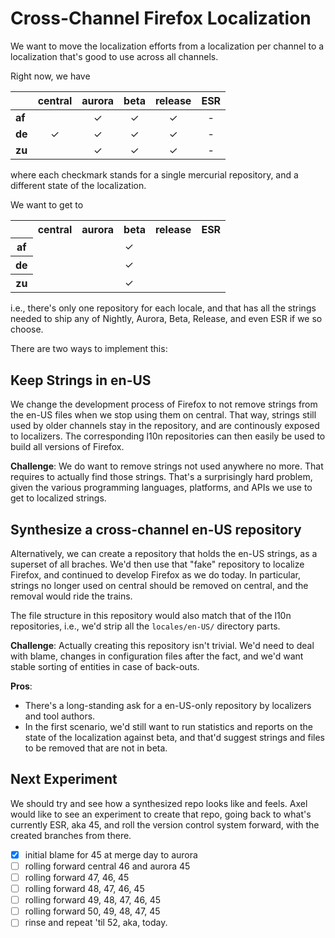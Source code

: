 Cross-Channel Firefox Localization
==================================

We want to move the localization efforts from a localization per channel to
a localization that's good to use across all channels.

Right now, we have

|  | central | aurora | beta | release | ESR |
| --- | :---: | :---: | :---: | :---: | :---: |
| **af** |   | ✓ | ✓ | ✓ | - |
| **de** | ✓ | ✓ | ✓ | ✓ | - |
| **zu** |   | ✓ | ✓ | ✓ | - |

where each checkmark stands for a single mercurial repository, and a different
state of the localization.

We want to get to

<table>
<tr>
<td></td>
<th>central</th>
<th>aurora</th>
<th>beta</th>
<th>release</th>
<th>ESR</th>
</tr>
<tr>
<th>af</th>
<td align="center" colspan="5">✓</td>
</tr>
<tr>
<th>de</th>
<td align="center" colspan="5">✓</td>
</tr>
<tr>
<th>zu</th>
<td align="center" colspan="5">✓</td>
</tr>
</table>

i.e., there's only one repository for each locale, and that has all the strings
needed to ship any of Nightly, Aurora, Beta, Release, and even ESR if we so
choose.

There are two ways to implement this:

Keep Strings in en-US
---------------------

We change the development process of Firefox to not remove strings from the
en-US files when we stop using them on central. That way, strings still used
by older channels stay in the repository, and are continously exposed to
localizers. The corresponding l10n repositories can then easily be used to
build all versions of Firefox.

**Challenge**: We do want to remove strings not used anywhere no more. That
requires to actually find those strings. That's a surprisingly hard problem,
given the various programming languages, platforms, and APIs we use to
get to localized strings.

Synthesize a cross-channel en-US repository
-------------------------------------------

Alternatively, we can create a repository that holds the en-US strings, as a 
superset of all braches. We'd then use that "fake" repository to localize
Firefox, and continued to develop Firefox as we do today. In particular, strings
no longer used on central should be removed on central, and the removal would
ride the trains.

The file structure in this repository would also match that of the l10n
repositories, i.e., we'd strip all the `locales/en-US/` directory parts.

**Challenge**: Actually creating this repository isn't trivial. We'd need to
deal with blame, changes in configuration files after the fact, and we'd want
stable sorting of entities in case of back-outs.

**Pros**:
* There's a long-standing ask for a en-US-only repository by localizers and
tool authors.
* In the first scenario, we'd still want to run statistics and reports on the
state of the localization against beta, and that'd suggest strings and files to
be removed that are not in beta.

Next Experiment
---------------

We should try and see how a synthesized repo looks like and feels. Axel would
like to see an experiment to create that repo, going back to what's currently
ESR, aka 45, and roll the version control system forward, with the created
branches from there.

- [X] initial blame for 45 at merge day to aurora
- [ ] rolling forward central 46 and aurora 45
- [ ] rolling forward 47, 46, 45
- [ ] rolling forward 48, 47, 46, 45
- [ ] rolling forward 49, 48, 47, 46, 45
- [ ] rolling forward 50, 49, 48, 47, 45
- [ ] rinse and repeat 'til 52, aka, today.
